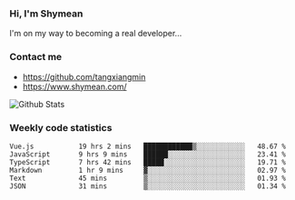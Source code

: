 ### Hi, I'm Shymean

I'm on my way to becoming a real developer...

### Contact me

- <https://github.com/tangxiangmin>
- <https://www.shymean.com/>

![Github Stats](https://github-readme-stats.vercel.app/api?username=tangxiangmin&show_icons=true&theme=dark)


###  Weekly code statistics

<!--START_SECTION:waka-->

```text
Vue.js           19 hrs 2 mins   ████████████▒░░░░░░░░░░░░   48.67 %
JavaScript       9 hrs 9 mins    ██████░░░░░░░░░░░░░░░░░░░   23.41 %
TypeScript       7 hrs 42 mins   █████░░░░░░░░░░░░░░░░░░░░   19.71 %
Markdown         1 hr 9 mins     ▓░░░░░░░░░░░░░░░░░░░░░░░░   02.97 %
Text             45 mins         ▒░░░░░░░░░░░░░░░░░░░░░░░░   01.93 %
JSON             31 mins         ▒░░░░░░░░░░░░░░░░░░░░░░░░   01.34 %
```

<!--END_SECTION:waka-->